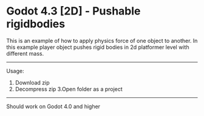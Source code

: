 # Godot 4.3 [2D] - Pushable rigidbodies 
 This is an example of how to apply physics force of one object to another. In this example player object pushes rigid bodies in 2d platformer level with different mass.

--- 
Usage:

1. Download zip
2. Decompress zip
3.Open folder as a project

---
Should work on Godot 4.0 and higher